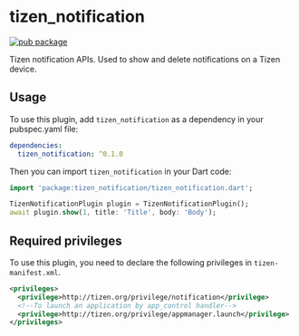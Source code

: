 # tizen_notification

[![pub package](https://img.shields.io/pub/v/tizen_notification.svg)](https://pub.dev/packages/tizen_notification)

Tizen notification APIs. Used to show and delete notifications on a Tizen device.

## Usage

To use this plugin, add `tizen_notification` as a dependency in your pubspec.yaml file:

```yaml
dependencies:
  tizen_notification: ^0.1.0
```

Then you can import `tizen_notification` in your Dart code:


```dart
import 'package:tizen_notification/tizen_notification.dart';

TizenNotificationPlugin plugin = TizenNotificationPlugin();
await plugin.show(1, title: 'Title', body: 'Body');
```

## Required privileges

To use this plugin, you need to declare the following privileges in `tizen-manifest.xml`.

``` xml
<privileges>
  <privilege>http://tizen.org/privilege/notification</privilege>
  <!--To launch an application by app_control handler-->
  <privilege>http://tizen.org/privilege/appmanager.launch</privilege>
</privileges>
```
